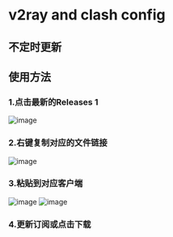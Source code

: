 # v2ray and clash config

## 不定时更新

## 使用方法

### 1.点击最新的Releases 1
![image]([https://github.com/lexsaints/powershell/blob/master/IMG/ps2.png](https://github.com/Weslielong/ProxyConfig/blob/main/img/image-20230524041456714.png))

### 2.右键复制对应的文件链接

![image]([https://github.com/lexsaints/powershell/blob/master/IMG/ps2.png](https://github.com/Weslielong/ProxyConfig/blob/main/img/image-20230524041638614.png))

### 3.粘贴到对应客户端
![image]([https://github.com/lexsaints/powershell/blob/master/IMG/ps2.png](https://github.com/Weslielong/ProxyConfig/blob/main/img/image-20230524041748988.png))
![image]([https://github.com/lexsaints/powershell/blob/master/IMG/ps2.png](https://github.com/Weslielong/ProxyConfig/blob/main/img/image-20230524041933864.png))

### 4.更新订阅或点击下载



